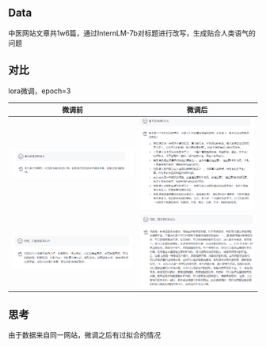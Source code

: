 ## Data

中医网站文章共1w6篇，通过InternLM-7b对标题进行改写，生成贴合人类语气的问题

## 对比

lora微调，epoch=3

| 微调前                | 微调后               |
| --------------------- | -------------------- |
| ![](.\img\before-1.png) | ![](.\img\after-1.png) |
| ![](.\img\before-2.png) | ![](.\img\after-2.png) |

## 思考

由于数据来自同一网站，微调之后有过拟合的情况
